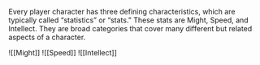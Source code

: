 Every player character has three defining characteristics, which are typically called “statistics” or “stats.” These stats are Might, Speed, and Intellect. They are broad categories that cover many different but related aspects of a character.

![[Might]] 
![[Speed]]
![[Intellect]]
